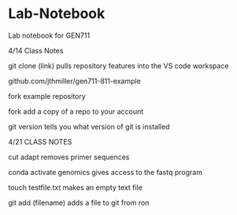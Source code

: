 # Lab-Notebook
Lab notebook for GEN711

4/14 Class Notes

git clone (link)
pulls repository features into the VS code workspace 

github.com/jthmiller/gen711-811-example

fork example repository 

fork
add a copy of a repo to your account

git version
tells you what version of git is installed

4/21 CLASS NOTES

cut adapt
removes primer sequences 

conda activate genomics 
gives access to the fastq program

touch testfile.txt
makes an empty text file

git add (filename)
adds a file to git from ron
